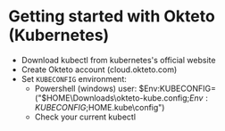 # Getting started with Okteto (Kubernetes)

* Download kubectl from kubernetes's official website
* Create Okteto account (cloud.okteto.com)
* Set `KUBECONFIG` environment:
	- Powershell (windows) user: $Env:KUBECONFIG=("$HOME\Downloads\okteto-kube.config;$Env:KUBECONFIG;$HOME\.kube\config")
	* Check your current kubectl 